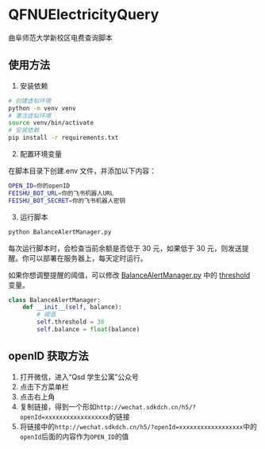 # QFNUElectricityQuery

曲阜师范大学新校区电费查询脚本

## 使用方法

1. 安装依赖

```bash
# 创建虚拟环境
python -m venv venv
# 激活虚拟环境
source venv/bin/activate
# 安装依赖
pip install -r requirements.txt
```

2. 配置环境变量

在脚本目录下创建.env 文件，并添加以下内容：

```bash
OPEN_ID=你的openID
FEISHU_BOT_URL=你的飞书机器人URL
FEISHU_BOT_SECRET=你的飞书机器人密钥
```

3. 运行脚本

```bash
python BalanceAlertManager.py
```

每次运行脚本时，会检查当前余额是否低于 30 元，如果低于 30 元，则发送提醒。你可以部署在服务器上，每天定时运行。

如果你想调整提醒的阈值，可以修改 [BalanceAlertManager.py](BalanceAlertManager.py) 中的 [threshold](https://github.com/W1ndys/QFNUElectricityQuery/blob/833f35071d9cb928e63dfd6d0fb945f0962802c5/BalanceAlertManager.py#L17) 变量。

```python
class BalanceAlertManager:
    def __init__(self, balance):
        # 阈值
        self.threshold = 30
        self.balance = float(balance)
```

## openID 获取方法

1. 打开微信，进入“Qsd 学生公寓”公众号
2. 点击下方菜单栏
3. 点击右上角
4. 复制链接，得到一个形如`http://wechat.sdkdch.cn/h5/?openId=xxxxxxxxxxxxxxxxxx`的链接
5. 将链接中的`http://wechat.sdkdch.cn/h5/?openId=xxxxxxxxxxxxxxxxxx`中的`openId`后面的内容作为`OPEN_ID`的值
